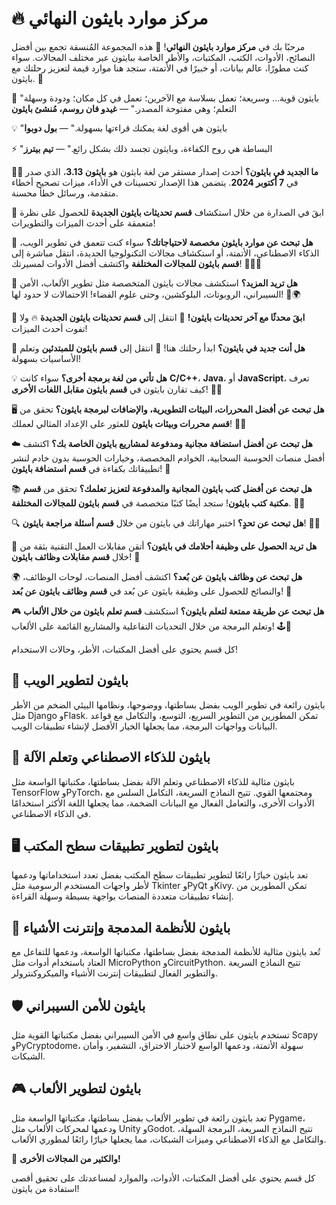 # 🔥 مركز موارد بايثون النهائي

مرحبًا بك في **مركز موارد بايثون النهائي**! 🎯 هذه المجموعة المُنسقة تجمع بين أفضل النصائح، الأدوات، الكتب، المكتبات، والأطر الخاصة ببايثون عبر مختلف المجالات. سواء كنت مطورًا، عالم بيانات، أو خبيرًا في الأتمتة، ستجد هنا موارد قيمة لتعزيز رحلتك مع بايثون. 🚀

🐍 "بايثون قوية... وسريعة؛ تعمل بسلاسة مع الآخرين؛ تعمل في كل مكان؛ ودودة وسهلة التعلم؛ وهي مفتوحة المصدر." — **غيدو فان روسم، مُنشئ بايثون**

💡 "بايثون هي أقوى لغة يمكنك قراءتها بسهولة." — **بول دوبوا**

⚡ "البساطة هي روح الكفاءة، وبايثون تجسد ذلك بشكل رائع." — **تيم بيترز**

📝🐍 **ما الجديد في بايثون؟**
أحدث إصدار مستقر من لغة بايثون هو **بايثون 3.13**، الذي صدر في **7 أكتوبر 2024**. يتضمن هذا الإصدار تحسينات في الأداء، ميزات تصحيح أخطاء متقدمة، ورسائل خطأ محسنة.

🚀 ابقَ في الصدارة من خلال استكشاف **قسم تحديثات بايثون الجديدة** للحصول على نظرة متعمقة على أحدث الميزات والتطويرات!

🚀 **هل تبحث عن موارد بايثون مخصصة لاحتياجاتك؟** سواء كنت تتعمق في تطوير الويب، الذكاء الاصطناعي، الأتمتة، أو استكشاف مجالات التكنولوجيا الجديدة، انتقل مباشرة إلى **قسم بايثون للمجالات المختلفة** واكتشف أفضل الأدوات لمسيرتك! 🚀🔥🐍

🌟 **هل تريد المزيد؟** استكشف مجالات بايثون المتخصصة مثل تطوير الألعاب، الأمن السيبراني، الروبوتات، البلوكشين، وحتى علوم الفضاء! الاحتمالات لا حدود لها! 🚀🌍

🐍 **ابقَ محدثًا مع آخر تحديثات بايثون!** 🚀 انتقل إلى **قسم تحديثات بايثون الجديدة** 🔥 ولا تفوت أحدث الميزات!

🐍 **هل أنت جديد في بايثون؟** ابدأ رحلتك هنا! 🚀 انتقل إلى **قسم بايثون للمبتدئين** وتعلم الأساسيات بسهولة!

💡 **هل تأتي من لغة برمجة أخرى؟** سواء كانت **C/C++**، **Java**، أو **JavaScript**، تعرف كيف تقارن بايثون في **قسم بايثون مقابل اللغات الأخرى**! 🚀🐍

🖥️ **هل تبحث عن أفضل المحررات، البيئات التطويرية، والإضافات لبرمجة بايثون؟** تحقق من **قسم محررات وبيئات بايثون** للعثور على الإعداد المثالي لعملك! 🚀🐍

☁️ **هل تبحث عن أفضل استضافة مجانية ومدفوعة لمشاريع بايثون الخاصة بك؟** اكتشف أفضل منصات الحوسبة السحابية، الخوادم المخصصة، وخيارات الحوسبة بدون خادم لنشر تطبيقاتك بكفاءة في **قسم استضافة بايثون**! 🚀

📚 **هل تبحث عن أفضل كتب بايثون المجانية والمدفوعة لتعزيز تعلمك؟** تحقق من **قسم مكتبة كتب بايثون**! ستجد أيضًا كتبًا متخصصة في **قسم بايثون للمجالات المختلفة**. 🚀🐍

🔍 **هل تبحث عن تحدٍ؟** اختبر مهاراتك في بايثون من خلال **قسم أسئلة مراجعة بايثون**! 🧠🔥

🎯 **هل تريد الحصول على وظيفة أحلامك في بايثون؟** أتقن مقابلات العمل التقنية بثقة من خلال **قسم مقابلات وظائف بايثون**! 🚀

🌍 **هل تبحث عن وظائف بايثون عن بُعد؟** اكتشف أفضل المنصات، لوحات الوظائف، والنصائح للحصول على وظيفة بايثون عن بُعد في **قسم وظائف بايثون عن بُعد**! 🚀

🎮 **هل تبحث عن طريقة ممتعة لتعلم بايثون؟** استكشف **قسم تعلم بايثون من خلال الألعاب** وتعلم البرمجة من خلال التحديات التفاعلية والمشاريع القائمة على الألعاب! 🕹️🐍

كل قسم يحتوي على أفضل المكتبات، الأطر، وحالات الاستخدام!

## 🚀 بايثون لتطوير الويب

بايثون رائعة في تطوير الويب بفضل بساطتها، ووضوحها، ونظامها البيئي الضخم من الأطر مثل Django وFlask. تمكن المطورين من التطوير السريع، التوسع، والتكامل مع قواعد البيانات وواجهات البرمجة، مما يجعلها الخيار الأفضل لإنشاء تطبيقات الويب.

## 🤖 بايثون للذكاء الاصطناعي وتعلم الآلة

بايثون مثالية للذكاء الاصطناعي وتعلم الآلة بفضل بساطتها، مكتباتها الواسعة مثل TensorFlow وPyTorch، ومجتمعها القوي. تتيح النماذج السريعة، التكامل السلس مع الأدوات الأخرى، والتعامل الفعال مع البيانات الضخمة، مما يجعلها اللغة الأكثر استخدامًا في الذكاء الاصطناعي.

## 🖥️ بايثون لتطوير تطبيقات سطح المكتب

تعد بايثون خيارًا رائعًا لتطوير تطبيقات سطح المكتب بفضل تعدد استخداماتها ودعمها لأطر واجهات المستخدم الرسومية مثل Tkinter وPyQt وKivy. تمكن المطورين من إنشاء تطبيقات متعددة المنصات بواجهة بسيطة وسهلة القراءة.

## 🔌 بايثون للأنظمة المدمجة وإنترنت الأشياء

تُعد بايثون مثالية للأنظمة المدمجة بفضل بساطتها، مكتباتها الواسعة، ودعمها للتفاعل مع العتاد باستخدام أدوات مثل MicroPython وCircuitPython. تتيح النماذج السريعة والتطوير الفعال لتطبيقات إنترنت الأشياء والميكروكنترولر.

## 🛡️ بايثون للأمن السيبراني

تستخدم بايثون على نطاق واسع في الأمن السيبراني بفضل مكتباتها القوية مثل Scapy وPyCryptodome، سهولة الأتمتة، ودعمها الواسع لاختبار الاختراق، التشفير، وأمان الشبكات.

## 🎮 بايثون لتطوير الألعاب

تعد بايثون رائعة في تطوير الألعاب بفضل بساطتها، مكتباتها الواسعة مثل Pygame، ودعمها لمحركات الألعاب مثل Unity وGodot. تتيح النماذج السريعة، البرمجة السهلة، والتكامل مع الذكاء الاصطناعي وميزات الشبكات، مما يجعلها خيارًا رائعًا لمطوري الألعاب.

🔗 **والكثير من المجالات الأخرى!**

كل قسم يحتوي على أفضل المكتبات، الأدوات، والموارد لمساعدتك على تحقيق أقصى استفادة من بايثون!
